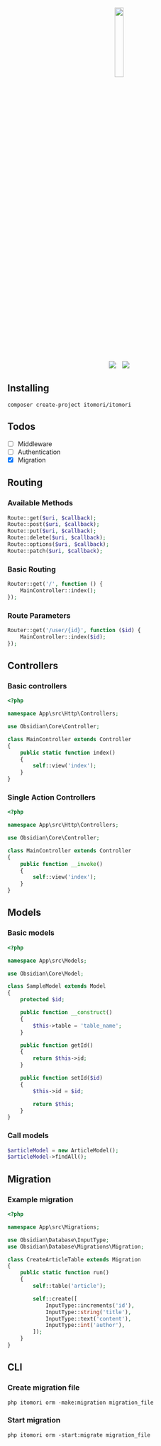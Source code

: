 <p align="center">
    <br />
    <img src="https://i.imgur.com/InSzvR4.png" width="20%">
    <br />
</p>
<p align="center">
    <img src="https://img.shields.io/badge/Version-1.0.1-green.svg" />
    <img style="margin-left: 10px;" src="https://img.shields.io/badge/License-MIT-green.svg" />
</p>

## Installing
```
composer create-project itomori/itomori
```

## Todos
- [ ] Middleware
- [ ] Authentication
- [X] Migration

## Routing
### Available Methods
```php
Route::get($uri, $callback);
Route::post($uri, $callback);
Route::put($uri, $callback);
Route::delete($uri, $callback);
Route::options($uri, $callback);
Route::patch($uri, $callback);
```

### Basic Routing
```php
Router::get('/', function () {
    MainController::index();
});
```
### Route Parameters
```php
Router::get('/user/{id}', function ($id) {
    MainController::index($id);
});
```

## Controllers
### Basic controllers
```php
<?php

namespace App\src\Http\Controllers;

use Obsidian\Core\Controller;

class MainController extends Controller
{
    public static function index()
    {
        self::view('index');
    }
}
```

### Single Action Controllers

```php
<?php

namespace App\src\Http\Controllers;

use Obsidian\Core\Controller;

class MainController extends Controller
{
    public function __invoke()
    {
        self::view('index');
    }
}

```

## Models
### Basic models
```php
<?php

namespace App\src\Models;

use Obsidian\Core\Model;

class SampleModel extends Model
{
    protected $id;

    public function __construct()
    {
        $this->table = 'table_name';
    }

    public function getId()
    {
        return $this->id;
    }

    public function setId($id)
    {
        $this->id = $id;

        return $this;
    }
}
```

### Call models 
```php
$articleModel = new ArticleModel();
$articleModel->findAll();
```

## Migration
### Example migration
```php
<?php

namespace App\src\Migrations;

use Obsidian\Database\InputType;
use Obsidian\Database\Migrations\Migration;

class CreateArticleTable extends Migration
{
    public static function run()
    {
        self::table('article');

        self::create([
            InputType::increments('id'),
            InputType::string('title'),
            InputType::text('content'),
            InputType::int('author'),
        ]);
    }
}

```

## CLI
### Create migration file
```
php itomori orm -make:migration migration_file
```
### Start migration
```
php itomori orm -start:migrate migration_file
```